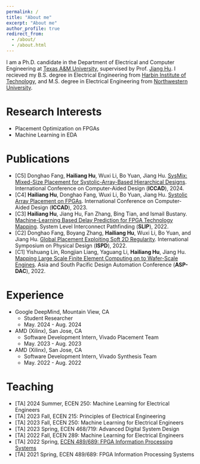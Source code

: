 ```yaml
---
permalink: /
title: "About me"
excerpt: "About me"
author_profile: true
redirect_from: 
  - /about/
  - /about.html
---
```


I am a Ph.D. candidate in the Department of Electrical and Computer Engineering at [Texas A&M University](https://www.tamu.edu/index.html), supervised by Prof. [Jiang Hu](https://cesg.tamu.edu/people-2/faculty/jiang-hu/). I recieved my B.S. degree in Electrical Engineering from [Harbin Institute of Technology](http://en.hit.edu.cn/), and M.S. degree in Electrical Engineering from [Northwestern University](https://www.northwestern.edu/).

Research Interests
======
- Placement Optimization on FPGAs
- Machine Learning in EDA

Publications
======
<!--
- \[C4\] **Hailiang Hu**, Donghao Fang, Wuxi Li, Bo Yuan, Jiang Hu. Systolic Array Placement on FPGAs. International Conference on Computer-Aided Design (**ICCAD**), 2023. <a href="https://hailiangh.github.io/pdf/ICCAD23_SystolicArrayPlacementOnFPGA_Hu.pdf" target="_blank">&#091;PDF&#093;</a>
-->
- \[C5\] Donghao Fang, **Hailiang Hu**, Wuxi Li, Bo Yuan, Jiang Hu. [SysMix: Mixed-Size Placement for Systolic-Array-Based Hierarchical Designs](https://dl.acm.org/doi/10.1145/3676536.3676690). International Conference on Computer-Aided Design (**ICCAD**), 2024.
- \[C4\] **Hailiang Hu**, Donghao Fang, Wuxi Li, Bo Yuan, Jiang Hu. [Systolic Array Placement on FPGAs](https://ieeexplore.ieee.org/document/10323742). International Conference on Computer-Aided Design (**ICCAD**), 2023. 
- \[C3\] **Hailiang Hu**, Jiang Hu, Fan Zhang, Bing Tian, and Ismail Bustany. [Machine-Learning Based Delay Prediction for FPGA Technology Mapping](https://dl.acm.org/doi/abs/10.1145/3557988.3569713). System Level Interconnect Pathfinding (**SLIP**), 2022.
- \[C2\] Donghao Fang, Boyang Zhang, **Hailiang Hu**, Wuxi Li, Bo Yuan, and Jiang Hu. [Global Placement Exploiting Soft 2D Regularity](https://dl.acm.org/doi/abs/10.1145/3505170.3506723). International Symposium on Physical Design (**ISPD**), 2022.
- \[C1\] Yishuang Lin, Rongjian Liang, Yaguang Li, **Hailiang Hu**, Jiang Hu. [Mapping Large Scale Finite Element Computing on to Wafer-Scale Engines](https://ieeexplore.ieee.org/abstract/document/9712538). Asia and South Pacific Design Automation Conference (**ASP-DAC**), 2022.

Experience
======
- Google DeepMind, Mountain View, CA
  - Student Researcher
  - May. 2024 - Aug. 2024
- AMD (Xilinx), San Jose, CA
  - Software Development Intern, Vivado Placement Team
  - May. 2023 - Aug. 2023
- AMD (Xilinx), San Jose, CA
  - Software Development Intern, Vivado Synthesis Team
  - May. 2022 - Aug. 2022


Teaching
======
- \[TA\] 2024 Summer, ECEN 250: Machine Learning for Electrical Engineers
- \[TA\] 2023 Fall, ECEN 215: Principles of Electrical Engineering
- \[TA\] 2023 Fall, ECEN 250: Machine Learning for Electrical Engineers
- \[TA\] 2023 Spring, ECEN 468/719: Advanced Digital System Design
- \[TA\] 2022 Fall, ECEN 289: Machine Learning for Electrical Engineers
- \[TA\] 2022 Spring, [ECEN 489/689: FPGA Information Processing Systems](https://people.tamu.edu/~hailiang/TA/ECEN689_2022_spring/index.html)
- \[TA\] 2021 Spring, ECEN 489/689: FPGA Information Processing Systems


